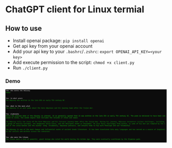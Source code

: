 # ChatGPT client for Linux termial


## How to use

- Install openai package: `pip install openai`
- Get api key from your openai account
- Add your api key to your `.bashrc`/`.zshrc`: `export OPENAI_API_KEY=<your key>`
- Add execute permission to the script: `chmod +x client.py`
- Run `./client.py`


### Demo

![demo](./demo.png)
